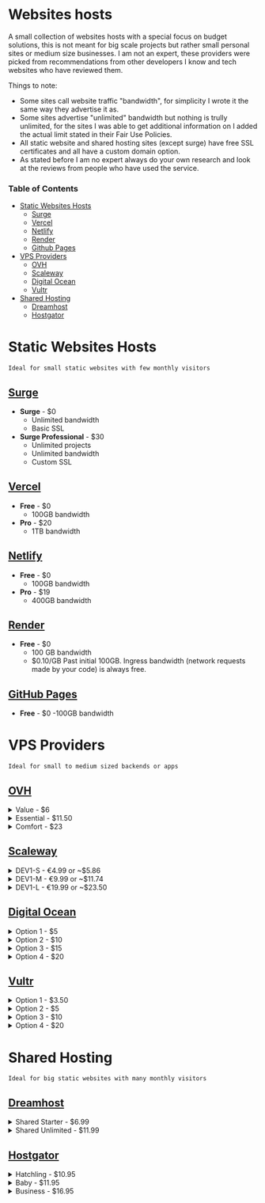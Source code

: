 # Websites hosts

A small collection of websites hosts with a special focus on budget solutions, this is not meant for big scale projects but rather small personal sites or medium size businesses. I am not an expert, these providers were picked from recommendations from other developers I know and tech websites who have reviewed them.

Things to note:

-   Some sites call website traffic "bandwidth", for simplicity I wrote it the same way they advertise it as.
-   Some sites advertise "unlimited" bandwidth but nothing is trully unlimited, for the sites I was able to get additional information on I added the actual limit stated in their Fair Use Policies.
-   All static website and shared hosting sites (except surge) have free SSL certificates and all have a custom domain option.
-   As stated before I am no expert always do your own research and look at the reviews from people who have used the service.

### Table of Contents

-   [Static Websites Hosts](#static-hosts)
    -   [Surge](#surge)
    -   [Vercel](#vercel)
    -   [Netlify](#netlify)
    -   [Render](#render)
    -   [Github Pages](#github-pages)
-   [VPS Providers](#vps-providers)
    -   [OVH](#ovh)
    -   [Scaleway](#scaleway)
    -   [Digital Ocean](#digital-ocean)
    -   [Vultr](#vultr)
-   [Shared Hosting](#shared-hosting)
    -   [Dreamhost](#dreamhost)
    -   [Hostgator](#hostgator)

# Static Websites Hosts

`Ideal for small static websites with few monthly visitors`

## [Surge](https://surge.sh/ "https//surge.sh/")

-   **Surge** - \$0
    -   Unlimited bandwidth
    -   Basic SSL
-   **Surge Professional** - \$30
    -   Unlimited projects
    -   Unlimited bandwidth
    -   Custom SSL

## [Vercel](https://vercel.com/ "https://vercel.com/")

-   **Free** - \$0
    -   100GB bandwidth
-   **Pro** - \$20
    -   1TB bandwidth

## [Netlify](https://surge.sh "https://surge.sh")

-   **Free** - \$0
    -   100GB bandwidth
-   **Pro** - \$19
    -   400GB bandwidth

## [Render](https://render.com/ "https://render.com/")

-   **Free** - \$0
    -   100 GB bandwidth
    -   \$0.10/GB Past initial 100GB. Ingress bandwidth (network requests made by your code) is always free.

## [GitHub Pages](https://pages.github.com/ "https://pages.github.com/")

-   **Free** - \$0
    -100GB bandwidth

# VPS Providers

`Ideal for small to medium sized backends or apps`

## [OVH](https://www.ovhcloud.com/en/vps/ "https://www.ovhcloud.com/en/vps/")

  <details>
     <summary>Value - $6</summary>
      <ul>
        <li>1 vCore</li>
        <li>2GB RAM</li>
        <li>40GB storage</li>
        <li>250Mbps 1TB bandwidth</li>
      </ul>
  </details>
  <details>
    <summary>Essential - $11.50</summary>
      <ul>
        <li>2 vCore</li>
        <li>4GB RAM</li>
        <li>80GB storage</li>
        <li>500Mbps 2TB bandwidth</li>
      </ul>
  </details>
  <details>
    <summary>Comfort - $23</summary>
     <ul>
        <li>4 vCore</li>
        <li>8GB RAM</li>
        <li>160GB storage</li>
        <li>1Gbps 3TB bandwidth</li>
     </ul>
  </details>

## [Scaleway](https://www.scaleway.com/en/virtual-instances/development/ "https://www.scaleway.com/en/virtual-instances/development/")

  <details>
    <summary>DEV1-S - €4.99 or ~$5.86</summary>
      <ul>
        <li>2 vCPU</li>
        <li>2GB RAM</li>
        <li>20GB storage</li>
        <li>200Mbps unlimited* bandwidth</li>
      </ul>
  </details>
  <details>
    <summary>DEV1-M - €9.99 or ~$11.74</summary>
    <ul>
        <li>3 vCPU</li>
        <li>4GB RAM</li>
        <li>40GB storage</li>
        <li>300Mbps unlimited* bandwidth</li>
    </ul>
  </details>
  <details>
    <summary>DEV1-L - €19.99 or ~$23.50</summary>
     <ul>
        <li>4 vCPU</li>
        <li>8GB RAM</li>
        <li>80GB storage</li>
        <li>400Mbps unlimited* bandwidth</li>
     </ul>
  </details>

## [Digital Ocean](https://www.digitalocean.com/pricing/#droplet "https://www.digitalocean.com/pricing/#droplet")

  <details>
    <summary>Option 1 - $5</summary>
    <ul>
      <li>1 vCPU</li>
      <li>1GB RAM</li>
      <li>25GB storage</li>
      <li>1TB bandwidth</li>
    </ul>
  </details>
  <details>
    <summary>Option 2 - $10</summary>
     <ul>
        <li>1 vCPU</li>
       <li> 2GB RAM</li>
       <li>50GB storage</li>
        <li>2TB bandwidth</li>
     </ul>
  </details>
 <details>
    <summary>Option 3 - $15</summary>
     <ul>
        <li>1 vCPU / 2 vCPU / 3 vCPU</li>
        <li>3GB / 2GB / 1GB RAM</li>
        <li>60GB storage</li>
        <li>3TB bandwidth</li>
     </ul>
 </details>
  <details>
    <summary>Option 4 - $20</summary>
      <ul>
        <li>2 vCPU</li>
        <li>4GB RAM</li>
        <li>80GB storage</li>
        <li>4TB bandwidth</li>
      </ul>
  </details>

## [Vultr](https://www.vultr.com/products/cloud-compute/ "https://www.vultr.com/products/cloud-compute/")

  <details>
    <summary>Option 1 - $3.50</summary>
      <ul>
        <li>1 CPU</li>
        <li>512MB RAM</li>
        <li>10GB storage</li>
        <li>0.5TB bandwidth</li>
      </ul>
  </details>
  <details>
    <summary>Option 2 - $5</summary>
      <ul>
        <li>1 CPU</li>
        <li> 1GB RAM</li>
        <li>25GB storage</li>
        <li>1TB bandwidth</li>
      </ul>
  </details>
  <details>
   <summary> Option 3 - $10</summary>
     <ul>
        <li>1 CPU</li>
        <li>2GB RAM</li>
        <li>55GB storage</li>
        <li>2TB bandwidth</li>
     </ul>
  </details>
  <details>
    <summary>Option 4 - $20</summary>
      <ul>
        <li>2 CPU</li>
        <li>4GB RAM</li>
        <li>80GB storage</li>
        <li>3TB bandwidth</li>
      </ul>
  </details>

# Shared Hosting

`Ideal for big static websites with many monthly visitors`

## [Dreamhost](https://www.dreamhost.com/hosting/shared/ "https://www.dreamhost.com/hosting/shared/")

  <details>
    <summary>Shared Starter - $6.99</summary>
    <ul>
      <li>50GB storage</li>
      <li>Unmetered bandwidth</li>
      <li>1 website</li>
      <li>5 subdomains</li>
      <li>Available SSL certificate</li>
    </ul>
  </details>
  <details>
    <summary>Shared Unlimited - $11.99</summary>
    <ul>
      <li>Unlimited storage</li>
      <li>Unmetered bandwidth</li>
      <li>Unlimited websites</li>
      <li>Pre-installed SSL certificate</li>
    </ul>
  </details>

## [Hostgator](https://www.hostgator.com/web-hosting "https://www.hostgator.com/web-hosting")

  <details>
    <summary>Hatchling - $10.95</summary>
    <ul>
      <li>Unmetered storage</li>
      <li>Unmetered bandwidth</li>
      <li>1 website</li>
      <li>SSL certificate</li>
    </ul>
  </details>
  <details>
    <summary>Baby - $11.95</summary>
    <ul>
      <li>Unmetered storage</li>
      <li>Unmetered bandwidth</li>
      <li>Unlimited websites</li>
      <li>SSL certificate</li>
    </ul>
  </details>
  <details>
      <summary>Business - $16.95</summary>
    <ul>
      <li>Unmetered storage</li>
      <li>Unmetered bandwidth</li>
      <li>Unlimited websites</li>
      <li>SSL certificate</li>
      <li>Dedicated IP</li>
    </ul>
  </details>
